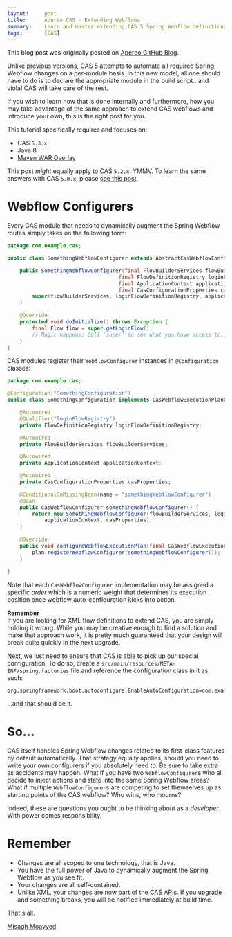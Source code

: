 ```yaml
---
layout:     post
title:      Apereo CAS - Extending Webflows
summary:    Learn and master extending CAS 5 Spring Webflow definitions.
tags:       [CAS]
---
```


<div class="alert alert-success"><i class="far fa-lightbulb"></i> This blog post was originally posted on <a href="https://github.com/apereo/apereo.github.io">Apereo GitHub Blog</a>.</div>

Unlike previous versions, CAS 5 attempts to automate all required Spring Webflow changes on a per-module basis. In this new model, all one should have to do is to declare the appropriate module in the build script...and viola! CAS will take care of the rest.

If you wish to learn how that is done internally and furthermore, how you may take advantage of the same approach to extend CAS webflows and introduce your own, this is the right post for you.

This tutorial specifically requires and focuses on:

- CAS `5.3.x`
- Java 8
- [Maven WAR Overlay](https://apereo.github.io/cas/development/installation/Maven-Overlay-Installation.html)

This post *might* equally apply to CAS `5.2.x`. YMMV. To learn the same answers with CAS `5.0.x`, please [see this post](https://apereo.github.io/2016/10/07/webflow-extcfg/).

# Webflow Configurers

Every CAS module that needs to dynamically augment the Spring Webflow routes simply takes on the following form:

```java
package com.example.cas;

public class SomethingWebflowConfigurer extends AbstractCasWebflowConfigurer {

    public SomethingWebflowConfigurer(final FlowBuilderServices flowBuilderServices,
                                    final FlowDefinitionRegistry loginFlowDefinitionRegistry,
                                    final ApplicationContext applicationContext,
                                    final CasConfigurationProperties casProperties) {
        super(flowBuilderServices, loginFlowDefinitionRegistry, applicationContext, casProperties);
    }

    @Override
    protected void doInitialize() throws Exception {
        final Flow flow = super.getLoginFlow();
        // Magic happens; Call 'super' to see what you have access to...
    }
}
```

CAS modules register their `WebflowConfigurer` instances in `@Configuration` classes:

```java
package com.example.cas;

@Configuration("SomethingConfiguration")
public class SomethingConfiguration implements CasWebflowExecutionPlanConfigurer  {

    @Autowired
    @Qualifier("loginFlowRegistry")
    private FlowDefinitionRegistry loginFlowDefinitionRegistry;

    @Autowired
    private FlowBuilderServices flowBuilderServices;

    @Autowired
    private ApplicationContext applicationContext;

    @Autowired
    private CasConfigurationProperties casProperties;

    @ConditionalOnMissingBean(name = "somethingWebflowConfigurer")
    @Bean
    public CasWebflowConfigurer somethingWebflowConfigurer() {
        return new SomethingWebflowConfigurer(flowBuilderServices, loginFlowDefinitionRegistry,
            applicationContext, casProperties);
    }
    
    @Override
    public void configureWebflowExecutionPlan(final CasWebflowExecutionPlan plan) {
        plan.registerWebflowConfigurer(somethingWebflowConfigurer());
    }
    
}
```

Note that each `CasWebflowConfigurer` implementation may be assigned a specific *order* which is a numeric weight that determines its execution position once webflow auto-configuration kicks into action.

<div class="alert alert-warning">
  <strong>Remember</strong><br/>If you are looking for XML flow definitions to extend CAS, you are simply holding it wrong. While you may be creative enough to find a solution and make that approach work, it is pretty much guaranteed that your design will break quite quickly in the next upgrade.
</div>

Next, we just need to ensure that CAS is able to pick up our special configuration. To do so, create a `src/main/resources/META-INF/spring.factories` file and reference the configuration class in it as such:

```properties
org.springframework.boot.autoconfigure.EnableAutoConfiguration=com.example.cas.SomethingConfiguration
```

...and that should be it.

# So...

CAS itself handles Spring Webflow changes related to its first-class features by default automatically. That strategy equally applies, should you need to write your own configurers if you absolutely need to. Be sure to take extra as accidents may happen. What if you have two `WebflowConfigurer`s who all decide to inject actions and state into the same Spring Webflow areas? What if multiple `WebflowConfigurer`s are competing to set themselves up as starting points of the CAS webflow? Who wins, who mourns?

Indeed, these are questions you ought to be thinking about as a *developer*. With power comes responsibility.

# Remember

- Changes are all scoped to one technology, that is Java.
- You have the full power of Java to dynamically augment the Spring Webflow as you see fit.
- Your changes are all self-contained.
- Unlike XML, your changes are now part of the CAS APIs. If you upgrade and something breaks, you will be notified immediately at build time.

That's all.

[Misagh Moayyed](https://fawnoos.com)
